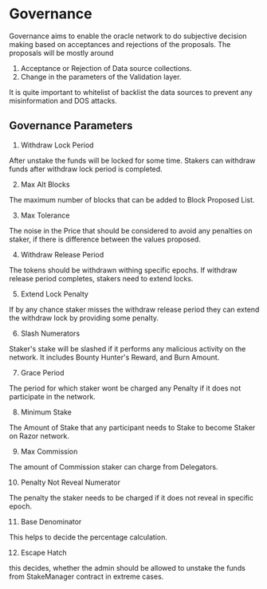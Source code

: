 # Governance

Governance aims to enable the oracle network to do subjective decision making based on acceptances and rejections of the proposals. The proposals will be mostly around

1. Acceptance or Rejection of Data source collections.
2. Change in the parameters of the Validation layer.

It is quite important to whitelist of backlist the data sources to prevent any misinformation and DOS attacks.

## Governance Parameters

1. Withdraw Lock Period

After unstake the funds will be locked for some time. Stakers can withdraw funds after withdraw lock period is completed.

2. Max Alt Blocks

The maximum number of blocks that can be added to Block Proposed List.

3. Max Tolerance

The noise in the Price that should be considered to avoid any penalties on staker, if there is difference between the values proposed.

4. Withdraw Release Period

The tokens should be withdrawn withing specific epochs. If withdraw release period completes, stakers need to extend locks.

5. Extend Lock Penalty

If by any chance staker misses the withdraw release period they can extend the withdraw lock by providing some penalty.

6. Slash Numerators

Staker's stake will be slashed if it performs any malicious activity on the network. It includes Bounty Hunter's Reward, and Burn Amount.

7. Grace Period

The period for which staker wont be charged any Penalty if it does not participate in the network.

8. Minimum Stake

The Amount of Stake that any participant needs to Stake to become Staker on Razor network.

9. Max Commission

The amount of Commission staker can charge from Delegators.

10. Penalty Not Reveal Numerator

The penalty the staker needs to be charged if it does not reveal in specific epoch.

11. Base Denominator

This helps to decide the percentage calculation.

12. Escape Hatch

this decides, whether the admin should be allowed to unstake the funds from StakeManager contract in extreme cases.



